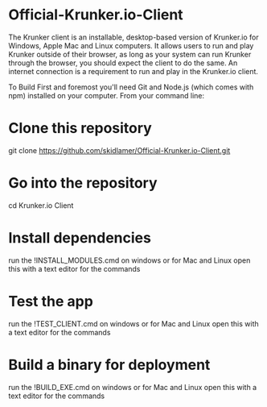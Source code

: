 # Official-Krunker.io-Client
The Krunker client is an installable, desktop-based version of Krunker.io for Windows, Apple Mac and Linux computers. It allows users to run and play Krunker outside of their browser, as long as your system can run Krunker through the browser, you should expect the client to do the same.  An internet connection is a requirement to run and play in the Krunker.io client.

To Build
First and foremost you'll need Git and Node.js (which comes with npm) installed on your computer. From your command line:

# Clone this repository
git clone https://github.com/skidlamer/Official-Krunker.io-Client.git
# Go into the repository
cd Krunker.io Client
# Install dependencies
run the !INSTALL_MODULES.cmd on windows or for Mac and Linux open this with a text editor for the commands
# Test the app
run the !TEST_CLIENT.cmd on windows or for Mac and Linux open this with a text editor for the commands
# Build a binary for deployment
run the !BUILD_EXE.cmd on windows or for Mac and Linux open this with a text editor for the commands
